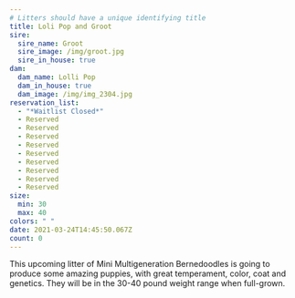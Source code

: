 ```yaml
---
# Litters should have a unique identifying title
title: Loli Pop and Groot
sire:
  sire_name: Groot
  sire_image: /img/groot.jpg
  sire_in_house: true
dam:
  dam_name: Lolli Pop
  dam_in_house: true
  dam_image: /img/img_2304.jpg
reservation_list:
  - "*Waitlist Closed*"
  - Reserved
  - Reserved
  - Reserved
  - Reserved
  - Reserved
  - Reserved
  - Reserved
  - Reserved
  - Reserved
size:
  min: 30
  max: 40
colors: " "
date: 2021-03-24T14:45:50.067Z
count: 0
---
```

This upcoming litter of Mini Multigeneration Bernedoodles is going to produce some amazing puppies, with great temperament, color, coat and genetics. They will be in the 30-40 pound weight range when full-grown.